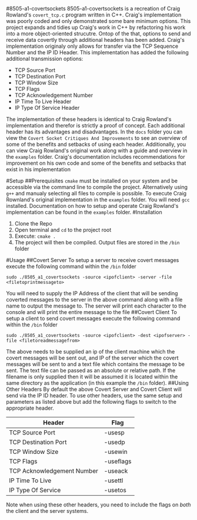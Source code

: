 #8505-a1-covertsockets
8505-a1-covertsockets is a recreation of Craig Rowland's `covert_tcp.c` program written in C++.
 Craig's implementation was poorly coded and only demonstrated some bare minimum options. This 
 project expands and tidies up Craig's work in C++ by refactoring his work into a more 
 object-oriented strucutre. Ontop of the that, options to send and receive data covertly through 
 additional headers has been added. Craig's implementation originaly only allows for transfer via 
 the TCP Sequence Number and the IP ID Header. This implementation has added the following additional 
 transmission options:
 
* TCP Source Port
* TCP Destination Port
* TCP Window Size
* TCP Flags
* TCP Acknowledgement Number
* IP Time To Live Header
* IP Type Of Service Header

The implementation of these headers is identical to Craig Rowland's implementation and therefor is strictly
a proof of concept. Each additional header has its advantages and disadvantages. In the `docs` folder you
can view the `Covert Socket Critiques And Improvements` to see an overview of some of the benefits and
setbacks of using each header. Additionally, you can view Craig Rowland's original work along with a guide
and overview in the `examples` folder. Craig's documentation includes recommendations for improvement on
his own code and some of the benefits and setbacks that exist in his implementation


#Setup
##Prerequisites
`cmake` must be installed on your system and be accessible via the command line to compile the project.
Alternatively using `g++` and manualy selecting all files to compile is possible. To execute Craig Rownland's
original implementation in the `examples` folder. You will need `gcc` installed. Documentation on how to setup and
operate Craig Rowland's implementation can be found in the `examples` folder.
#Installation
1) Clone the Repo
2) Open terminal and `cd` to the project root
3) Execute: `cmake .`
4) The project will then be compiled. Output files are stored in the `/bin` folder

#Usage
##Covert Server
To setup a server to receive covert messages execute the following command within the `/bin` folder
```
sudo ./8505_a1_covertsockets -source <ipofclient> -server -file <filetoprintmessageto>
```
You will need to supply the IP Address of the client that will be sending coverted messages to the server in the
above command along with a file name to output the message to. The server will print each character to the
console and will print the entire message to the file
##Covert Client
To setup a client to send covert messages execute the following command within the `/bin` folder
```
sudo ./8505_a1_covertsockets -source <ipofclient> -dest <ipofserver> -file <filetoreadmessagefrom>
```
The above needs to be supplied an ip of the client machine which the covert messages will be sent out, and IP of
the server which the covert messages will be sent to and a text file which contains the message to be sent. The
text file can be passed as an absolute or relative path. If the filename is only supplied then it will be assumed
it is located within the same directory as the application (in this example the `/bin` folder).
##Using Other Headers
By default the above Covert Server and Covert Client will send via the IP ID header. To use other headers, use the
same setup and parameters as listed above but add the following flags to switch to the appropriate header.

| Header | Flag |
|--------|------|
| TCP Source Port | -usesp |
| TCP Destination Port | -usedp |
| TCP Window Size | -usewin |
| TCP Flags | -useflags |
| TCP Acknowledgement Number | -useack |
| IP Time To Live | -usettl |
| IP Type Of Service | -usetos |

Note when using these other headers, you need to include the flags on *both* the client and the server systems.